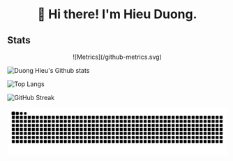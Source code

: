<h1 align="center">👋 Hi there! I'm Hieu Duong.</h1>

## Stats
<p align="center">
  ![Metrics](/github-metrics.svg)
</p>

![Duong Hieu's Github stats](https://github-readme-stats.vercel.app/api?username=duonghieu0712z&theme=transparent&show_icons=true)

![Top Langs](https://github-readme-stats.vercel.app/api/top-langs?username=duonghieu0712z&layout=compact&theme=transparent)

![GitHub Streak](https://streak-stats.demolab.com/?user=duonghieu0712z&theme=dark)

<picture>
  <source media="(prefers-color-scheme: dark)" srcset="https://raw.githubusercontent.com/duonghieu0712z/duonghieu0712z/output/github-snake-dark.svg">
  <source media="(prefers-color-scheme: light)" srcset="https://raw.githubusercontent.com/duonghieu0712z/duonghieu0712z/output/github-snake.svg">
  <img alt="github contribution grid snake animation" src="https://raw.githubusercontent.com/duonghieu0712z/duonghieu0712z/output/github-snake.svg">
</picture>
